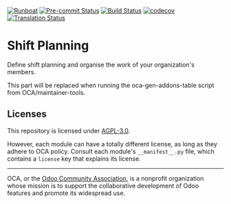 [![Runboat](https://img.shields.io/badge/runboat-Try%20me-875A7B.png)](https://runboat.odoo-community.org/builds?repo=OCA/shift-planning&target_branch=12.0)
[![Pre-commit Status](https://github.com/OCA/shift-planning/actions/workflows/pre-commit.yml/badge.svg?branch=12.0)](https://github.com/OCA/shift-planning/actions/workflows/pre-commit.yml?query=branch%3A12.0)
[![Build Status](https://github.com/OCA/shift-planning/actions/workflows/test.yml/badge.svg?branch=12.0)](https://github.com/OCA/shift-planning/actions/workflows/test.yml?query=branch%3A12.0)
[![codecov](https://codecov.io/gh/OCA/shift-planning/branch/12.0/graph/badge.svg)](https://codecov.io/gh/OCA/shift-planning)
[![Translation Status](https://translation.odoo-community.org/widgets/shift-planning-12-0/-/svg-badge.svg)](https://translation.odoo-community.org/engage/shift-planning-12-0/?utm_source=widget)

<!-- /!\ do not modify above this line -->

# Shift Planning

Define shift planning and organise the work of your organization's members.

<!-- /!\ do not modify below this line -->

<!-- prettier-ignore-start -->

[//]: # (addons)

This part will be replaced when running the oca-gen-addons-table script from OCA/maintainer-tools.

[//]: # (end addons)

<!-- prettier-ignore-end -->

## Licenses

This repository is licensed under [AGPL-3.0](LICENSE).

However, each module can have a totally different license, as long as they adhere to OCA
policy. Consult each module's `__manifest__.py` file, which contains a `license` key
that explains its license.

----

OCA, or the [Odoo Community Association](http://odoo-community.org/), is a nonprofit
organization whose mission is to support the collaborative development of Odoo features
and promote its widespread use.
